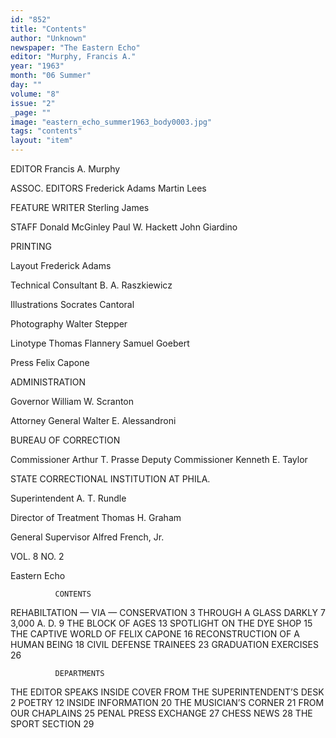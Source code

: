 ```yaml
---
id: "852"
title: "Contents"
author: "Unknown"
newspaper: "The Eastern Echo"
editor: "Murphy, Francis A."
year: "1963"
month: "06 Summer"
day: ""
volume: "8"
issue: "2"
_page: ""
image: "eastern_echo_summer1963_body0003.jpg"
tags: "contents"
layout: "item"
---
```

EDITOR
Francis A. Murphy

ASSOC. EDITORS
Frederick Adams
Martin Lees

FEATURE WRITER
Sterling James

STAFF
Donald McGinley
Paul W. Hackett
John Giardino

PRINTING

Layout
Frederick Adams

Technical Consultant
B. A. Raszkiewicz

Illustrations
Socrates Cantoral

Photography
Walter Stepper

Linotype
Thomas Flannery
Samuel Goebert

Press
Felix Capone

ADMINISTRATION

Governor
William W. Scranton

Attorney General
Walter E. Alessandroni

BUREAU OF CORRECTION

Commissioner
Arthur T. Prasse
Deputy Commissioner
Kenneth E. Taylor

STATE CORRECTIONAL
INSTITUTION AT PHILA.

Superintendent
A. T. Rundle

Director of Treatment
Thomas H. Graham

General Supervisor
Alfred French, Jr.

VOL. 8   NO. 2

Eastern Echo

              CONTENTS
REHABILTATION — VIA — CONSERVATION   3
THROUGH A GLASS DARKLY               7
3,000 A. D.                          9
THE BLOCK OF AGES                   13
SPOTLIGHT ON THE DYE SHOP           15
THE CAPTIVE WORLD OF FELIX CAPONE   16
RECONSTRUCTION OF A HUMAN BEING     18
CIVIL DEFENSE TRAINEES              23
GRADUATION EXERCISES                26

              DEPARTMENTS
THE EDITOR SPEAKS        INSIDE COVER
FROM THE SUPERINTENDENT’S DESK       2
POETRY                              12
INSIDE INFORMATION                  20
THE MUSICIAN’S CORNER               21
FROM OUR CHAPLAINS                  25
PENAL PRESS EXCHANGE                27
CHESS NEWS                          28
THE SPORT SECTION                   29
